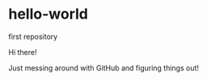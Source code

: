 # hello-world
first repository

Hi there!

Just messing around with GitHub and figuring things out!
